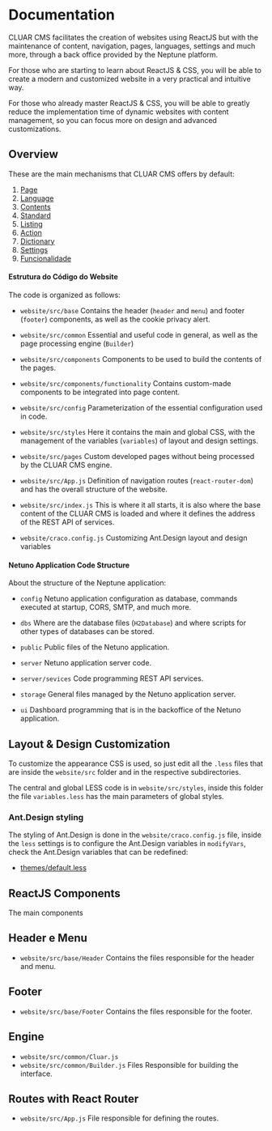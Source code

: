 
# Documentation

CLUAR CMS facilitates the creation of websites using ReactJS but with the maintenance of content, navigation, pages, languages, settings and much more, through a back office provided by the Neptune platform.

For those who are starting to learn about ReactJS & CSS, you will be able to create a modern and customized website in a very practical and intuitive way.

For those who already master ReactJS & CSS, you will be able to greatly reduce the implementation time of dynamic websites with content management, so you can focus more on design and advanced customizations.

## Overview

These are the main mechanisms that CLUAR CMS offers by default:

1. [Page](page/README.md)
2. [Language](language/README.md)
3. [Contents](content/README.md)
4. [Standard](banner/README.md)
5. [Listing](listing/README.md)
6. [Action](action/README.md)
7. [Dictionary](dictionary/README.md)
8. [Settings](configuration/README.md)
9. [Funcionalidade](functionality/README.md)

#### Estrutura do Código do Website

The code is organized as follows:

- `website/src/base`
  Contains the header (`header` and `menu`) and footer (`footer`) components, as well as the cookie privacy alert.

- `website/src/common`
  Essential and useful code in general, as well as the page processing engine (`Builder`)

- `website/src/components`
  Components to be used to build the contents of the pages.

- `website/src/components/functionality`
  Contains custom-made components to be integrated into page content.

- `website/src/config`
  Parameterization of the essential configuration used in code.
  
- `website/src/styles`
  Here it contains the main and global CSS, with the management of the variables (`variables`) of layout and design settings.

- `website/src/pages`
  Custom developed pages without being processed by the CLUAR CMS engine.
  
- `website/src/App.js`
  Definition of navigation routes (`react-router-dom`) and has the overall structure of the website. 

- `website/src/index.js`
  This is where it all starts, it is also where the base content of the CLUAR CMS is loaded and where it defines the address of the REST API of services.

- `website/craco.config.js`
  Customizing Ant.Design layout and design variables

#### Netuno Application Code Structure

About the structure of the Neptune application:

- `config`
  Netuno application configuration as database, commands executed at startup, CORS, SMTP, and much more.

- `dbs`
  Where are the database files (`H2Database`) and where scripts for other types of databases can be stored.

- `public`
  Public files of the Netuno application.
  
- `server`
  Netuno application server code.
  
- `server/sevices`
  Code programming REST API services.

- `storage`
  General files managed by the Netuno application server.

- `ui`
  Dashboard programming that is in the backoffice of the Netuno application.

## Layout & Design Customization

To customize the appearance CSS is used, so just edit all the `.less` files that are inside the `website/src` folder and in the respective subdirectories.

The central and global LESS code is in `website/src/styles`, inside this folder the file `variables.less` has the main parameters of global styles.

### Ant.Design styling

The styling of Ant.Design is done in the `website/craco.config.js` file, inside the `less` settings is to configure the Ant.Design variables in `modifyVars`, check the Ant.Design variables that can be redefined:

- [themes/default.less](https://github.com/ant-design/ant-design/blob/master/components/style/themes/default.less)

## ReactJS Components

The main components

## Header e Menu

- `website/src/base/Header`
  Contains the files responsible for the header and menu.

## Footer

- `website/src/base/Footer`
  Contains the files responsible for the footer.

## Engine

- `website/src/common/Cluar.js`
- `website/src/common/Builder.js`
  Files Responsible for building the interface.


## Routes with React Router

- `website/src/App.js`
  File responsible for defining the routes.



